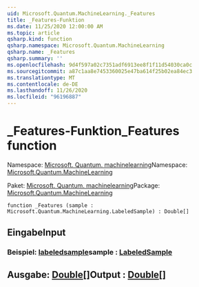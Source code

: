 ```yaml
---
uid: Microsoft.Quantum.MachineLearning._Features
title: _Features-Funktion
ms.date: 11/25/2020 12:00:00 AM
ms.topic: article
qsharp.kind: function
qsharp.namespace: Microsoft.Quantum.MachineLearning
qsharp.name: _Features
qsharp.summary: ''
ms.openlocfilehash: 9d4f597a02c7351adf6913ee8f1f11d54030ca0c
ms.sourcegitcommit: a87c1aa8e7453360025e47ba614f25b02ea84ec3
ms.translationtype: MT
ms.contentlocale: de-DE
ms.lasthandoff: 11/26/2020
ms.locfileid: "96196887"
---
```

# <a name="_features-function"></a><span data-ttu-id="21ad0-102">_Features-Funktion</span><span class="sxs-lookup"><span data-stu-id="21ad0-102">_Features function</span></span>

<span data-ttu-id="21ad0-103">Namespace: [Microsoft. Quantum. machinelearning](xref:Microsoft.Quantum.MachineLearning)</span><span class="sxs-lookup"><span data-stu-id="21ad0-103">Namespace: [Microsoft.Quantum.MachineLearning](xref:Microsoft.Quantum.MachineLearning)</span></span>

<span data-ttu-id="21ad0-104">Paket: [Microsoft. Quantum. machinelearning](https://nuget.org/packages/Microsoft.Quantum.MachineLearning)</span><span class="sxs-lookup"><span data-stu-id="21ad0-104">Package: [Microsoft.Quantum.MachineLearning](https://nuget.org/packages/Microsoft.Quantum.MachineLearning)</span></span>




```qsharp
function _Features (sample : Microsoft.Quantum.MachineLearning.LabeledSample) : Double[]
```


## <a name="input"></a><span data-ttu-id="21ad0-105">Eingabe</span><span class="sxs-lookup"><span data-stu-id="21ad0-105">Input</span></span>

### <a name="sample--labeledsample"></a><span data-ttu-id="21ad0-106">Beispiel: [labeledsample](xref:Microsoft.Quantum.MachineLearning.LabeledSample)</span><span class="sxs-lookup"><span data-stu-id="21ad0-106">sample : [LabeledSample](xref:Microsoft.Quantum.MachineLearning.LabeledSample)</span></span>





## <a name="output--double"></a><span data-ttu-id="21ad0-107">Ausgabe: [Double](xref:microsoft.quantum.lang-ref.double)[]</span><span class="sxs-lookup"><span data-stu-id="21ad0-107">Output : [Double](xref:microsoft.quantum.lang-ref.double)[]</span></span>

